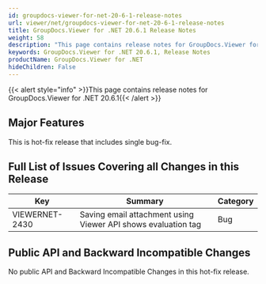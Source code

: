 ```yaml
---
id: groupdocs-viewer-for-net-20-6-1-release-notes
url: viewer/net/groupdocs-viewer-for-net-20-6-1-release-notes
title: GroupDocs.Viewer for .NET 20.6.1 Release Notes
weight: 58
description: "This page contains release notes for GroupDocs.Viewer for .NET 20.6.1"
keywords: GroupDocs.Viewer for .NET 20.6.1, Release Notes
productName: GroupDocs.Viewer for .NET
hideChildren: False
---
```


{{< alert style="info" >}}This page contains release notes for GroupDocs.Viewer for .NET 20.6.1{{< /alert >}}

## Major Features

This is hot-fix release that includes single bug-fix.

## Full List of Issues Covering all Changes in this Release

| Key | Summary | Category |
| --- | --- | --- |
| VIEWERNET-2430 | Saving email attachment using Viewer API shows evaluation tag | Bug |

## Public API and Backward Incompatible Changes

No public API and Backward Incompatible Changes in this hot-fix release.
